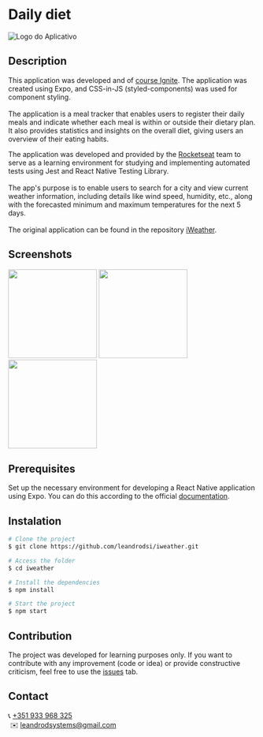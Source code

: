 # **Daily diet**

![Logo do Aplicativo](md-assets/daily-diet-banner.jpg)

## **Description**

This application was developed and of [course Ignite](https://www.rocketseat.com.br/ignite).
The application was created using Expo, and CSS-in-JS (styled-components) was used for component styling. <br /><br />
The application is a meal tracker that enables users to register their daily meals and indicate whether each meal is within or outside their dietary plan. It also provides statistics and insights on the overall diet, giving users an overview of their eating habits.<br />

The application was developed and provided by the [Rocketseat](https://www.rocketseat.com.br) team to serve as a learning environment for studying and implementing automated tests using Jest and React Native Testing Library. <br/><br/> The app's purpose is to enable users to search for a city and view current weather information, including details like wind speed, humidity, etc., along with the forecasted minimum and maximum temperatures for the next 5 days. <br /><br />The original application can be found in the repository [iWeather](https://github.com/rocketseat-education/iweather).

## **Screenshots**

<div>
<img src="./md-assets/home.png" width="180" />
<img src="./md-assets/statistics.png" width="180" />
<img src="./md-assets/meal-registered-in-diet.png" width="180" />
</div>

## **Prerequisites**

Set up the necessary environment for developing a React Native application using Expo. You can do this according to the official [documentation](https://reactnative.dev/docs/environment-setup?guide=quickstart).

## **Instalation**

```bash
# Clone the project
$ git clone https://github.com/leandrodsi/iweather.git

# Access the folder
$ cd iweather

# Install the dependencies
$ npm install

# Start the project
$ npm start

```

## **Contribution**

The project was developed for learning purposes only. If you want to contribute with any improvement (code or idea) or provide constructive criticism, feel free to use the [issues](https://github.com/leandrodsi/ignite-gym/issues) tab.

## **Contact**

📞 <a href="tel:+351933968325">+351 933 968 325</a> <br />
 ✉️ <a href="mailto:leandrodsystems@gmail.com">leandrodsystems@gmail.com</a>
